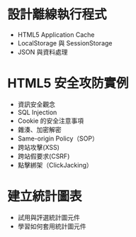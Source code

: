 # 設計離線執行程式 
  - HTML5 Application Cache 
  - LocalStorage 與 SessionStorage 
  - JSON 與資料處理 
# HTML5 安全攻防實例 
  - 資訊安全觀念 
  - SQL Injection 
  - Cookie 的安全注意事項 
  - 雜湊、加密解密 
  - Same-origin Policy（SOP） 
  - 跨站攻擊(XSS) 
  - 跨站假要求(CSRF) 
  - 點擊綁架（ClickJacking）
# 建立統計圖表
  - 試用與評選統計圖元件 
  - 學習如何套用統計圖元件
